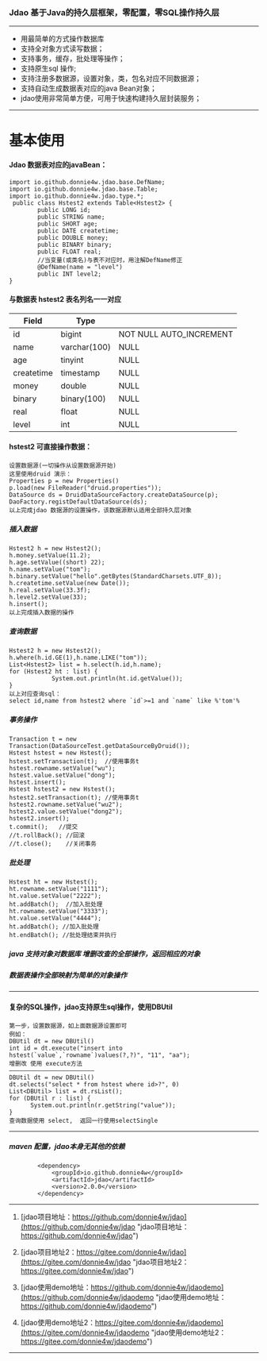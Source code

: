 ### Jdao  基于Java的持久层框架，零配置，零SQL操作持久层

------------

- 用最简单的方式操作数据库
- 支持全对象方式读写数据；
- 支持事务，缓存，批处理等操作；
- 支持原生sql 操作;
- 支持注册多数据源，设置对象，类，包名对应不同数据源；
- 支持自动生成数据表对应的java Bean对象；
- jdao使用非常简单方便，可用于快速构建持久层封装服务；

------------

# 基本使用

#### Jdao 数据表对应的javaBean：

	import io.github.donnie4w.jdao.base.DefName;
	import io.github.donnie4w.jdao.base.Table;
	import io.github.donnie4w.jdao.type.*;
	 public class Hstest2 extends Table<Hstest2> {
			public LONG id;
			public STRING name;
			public SHORT age;
			public DATE createtime;
			public DOUBLE money;
			public BINARY binary;
			public FLOAT real;
			//当变量(或类名)与表不对应时，用注解DefName修正
			@DefName(name = "level") 
			public INT level2;
	}

#### 与数据表 hstest2  表名列名一一对应

| Field  | Type  |   |
| ------------ | ------------ | ------------ |
| id  | bigint  | NOT NULL AUTO_INCREMENT  |
|  name | varchar(100)  |  NULL |
|  age |  tinyint | NULL  |
|  createtime | timestamp  |  NULL|
|  money |  double | NULL  |
|  binary |  binary(100) |  NULL |
|  real |  float | NULL  |
|  level |  int | NULL  |

####  hstest2 可直接操作数据：
	
	设置数据源(一切操作从设置数据源开始)
	这里使用druid 演示：
	Properties p = new Properties()
	p.load(new FileReader("druid.properties"));
	DataSource ds = DruidDataSourceFactory.createDataSource(p);
	DaoFactory.registDefaultDataSource(ds);
	以上完成jdao 数据源的设置操作，该数据源默认适用全部持久层对象

##### 插入数据
	Hstest2 h = new Hstest2();
	h.money.setValue(11.2);
	h.age.setValue((short) 22);
	h.name.setValue("tom");
	h.binary.setValue("hello".getBytes(StandardCharsets.UTF_8));
	h.createtime.setValue(new Date());
	h.real.setValue(33.3f);
	h.level2.setValue(33);
	h.insert();
	以上完成插入数据的操作

##### 查询数据

	Hstest2 h = new Hstest2();
	h.where(h.id.GE(1),h.name.LIKE("tom"));
	List<Hstest2> list = h.select(h.id,h.name);
	for (Hstest2 ht : list) {
				System.out.println(ht.id.getValue());
	}
	以上对应查询sql：
	select id,name from hstest2 where `id`>=1 and `name` like %'tom'%

##### 事务操作
	Transaction t = new Transaction(DataSourceTest.getDataSourceByDruid());
	Hstest hstest = new Hstest();
	hstest.setTransaction(t);  //使用事务t
	hstest.rowname.setValue("wu");
	hstest.value.setValue("dong");
	hstest.insert();
	Hstest hstest2 = new Hstest();
	hstest2.setTransaction(t); //使用事务t
	hstest2.rowname.setValue("wu2");
	hstest2.value.setValue("dong2");
	hstest2.insert();
	t.commit();   //提交
	//t.rollBack(); //回滚
	//t.close();    //关闭事务

##### 批处理

	Hstest ht = new Hstest();
	ht.rowname.setValue("1111");
	ht.value.setValue("2222");
	ht.addBatch();  //加入批处理
	ht.rowname.setValue("3333");
	ht.value.setValue("4444");
	ht.addBatch(); //加入批处理
	ht.endBatch(); //批处理结束并执行

##### java 支持对象对数据库 增删改查的全部操作，返回相应的对象
##### 数据表操作全部映射为简单的对象操作

------------


#### 复杂的SQL操作，jdao支持原生sql操作，使用DBUtil
	第一步，设置数据源，如上面数据源设置即可
	例如：
	DBUtil dt = new DBUtil()
	int id = dt.execute("insert into hstest(`value`,`rowname`)values(?,?)", "11", "aa");
	增删改 使用 execute方法
	————————————————————————
	DBUtil dt = new DBUtil()
	dt.selects("select * from hstest where id>?", 0)
	List<DBUtil> list = dt.rsList();
	for (DBUtil r : list) {
	      System.out.println(r.getString("value"));
	}
	查询数据使用 select,  返回一行使用selectSingle
	


------------

##### maven 配置，jdao本身无其他的依赖

			<dependency>
				<groupId>io.github.donnie4w</groupId>
				<artifactId>jdao</artifactId>
				<version>2.0.0</version>
			</dependency>

------------


1. [jdao项目地址：https://github.com/donnie4w/jdao](https://github.com/donnie4w/jdao "jdao项目地址：https://github.com/donnie4w/jdao")
2. [jdao项目地址2：https://gitee.com/donnie4w/jdao](https://gitee.com/donnie4w/jdao "jdao项目地址2：https://gitee.com/donnie4w/jdao")

3. [jdao使用demo地址：https://github.com/donnie4w/jdaodemo](https://github.com/donnie4w/jdaodemo "jdao使用demo地址：https://github.com/donnie4w/jdaodemo")
4. [jdao使用demo地址2：https://gitee.com/donnie4w/jdaodemo](https://gitee.com/donnie4w/jdaodemo "jdao使用demo地址2：https://gitee.com/donnie4w/jdaodemo")

------------















